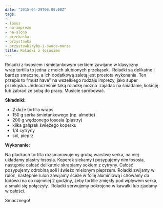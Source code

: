 ```yaml
---
date: "2015-04-29T00:00:00Z"
tags:
- 
- losos
- na-impreze
- na-slono
- przekaska
- przystawka
- przystawkiryby-i-owoce-morza
title: Roladki z łososiem
---
```

Roladki z łososiem i śmietankowym serkiem zawijane w klasyczny wrap tortilla to jedna z moich ulubionych przekąsek.  Roladki są delikatne i bardzo smaczne, a ich dodatkową zaletą jest prostota wykonania. Ten przepis to "must have" na wszelkiego rodzaju imprezy, jako super przekąska. Jednocześnie taką roladkę można  zajadać na śniadanie, kolację lub zabrać ze sobą do pracy. Musicie spróbować.

**Składniki:**
* 2 duże tortilla wraps
* 150 g serka śmietankowego (np. almette)
* 200 g wędzonego łososia (plastry)
* kilka gałązek świeżego koperku
* 1/4 cytryny
* sól, pieprz

**Wykonanie:**

Na plackach tortilla rozsmarowujemy grubą warstwę serka, na niej układamy plastry łososia. Koperek siekamy i posypujemy nim łososia, następnie całość delikatnie skrapiamy sokiem z cytryny. Całość posypujemy odrobiną soli i świeżo mielonym pieprzem. Roladki zwijamy w rulon, następnie rulon zawijamy ściśle w folię aluminiową i chowamy do lodówki na co najmniej 2 godziny, żeby tortille zmiękły pod wpływem serka, a smaki się połączyły.  Roladki serwujemy pokrojone w kawałki lub zjadamy w całości.

Smacznego!
    